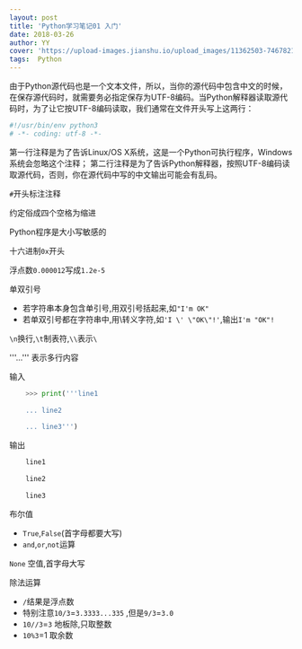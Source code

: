 ```yaml
---
layout: post
title: 'Python学习笔记01 入门'
date: 2018-03-26
author: YY
cover: 'https://upload-images.jianshu.io/upload_images/11362503-74678216336f3a72.jpg'
tags:  Python
---
```

由于Python源代码也是一个文本文件，所以，当你的源代码中包含中文的时候，在保存源代码时，就需要务必指定保存为UTF-8编码。当Python解释器读取源代码时，为了让它按UTF-8编码读取，我们通常在文件开头写上这两行：
```python
#!/usr/bin/env python3 
# -*- coding: utf-8 -*-
```
第一行注释是为了告诉Linux/OS X系统，这是一个Python可执行程序，Windows系统会忽略这个注释；
第二行注释是为了告诉Python解释器，按照UTF-8编码读取源代码，否则，你在源代码中写的中文输出可能会有乱码。


`#`开头标注注释

约定俗成四个空格为缩进

Python程序是大小写敏感的

十六进制`0x`开头

浮点数`0.000012`写成`1.2e-5`

单双引号

- 若字符串本身包含单引号,用双引号括起来,如`"I'm OK"`
- 若单双引号都在字符串中,用\转义字符,如`'I \' \"OK\"!'`,输出`I'm "OK"!`

`\n`换行,`\t`制表符,`\\`表示`\`


'''...''' 表示多行内容

输入
```python
	>>> print('''line1
	
	... line2
	
	... line3''')
```

输出
```python
	line1
	
	line2
	
	line3
```
布尔值

- `True`,`False`(首字母都要大写)
- `and`,`or`,`not`运算

`None` 空值,首字母大写

除法运算

- `/`结果是浮点数
- 特别注意`10/3`=`3.3333...335` ,但是`9/3`=`3.0`
- `10//3`=`3` 地板除,只取整数
- `10%3`=1 取余数